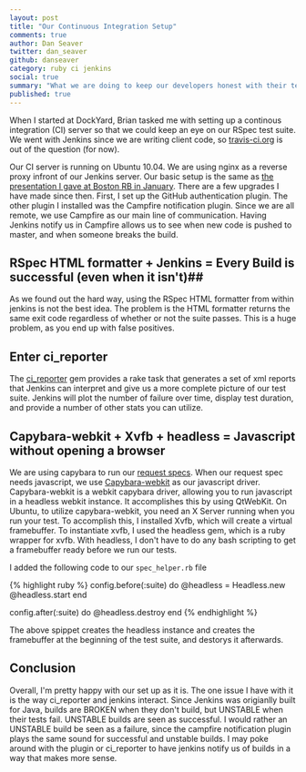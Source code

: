 ```yaml
---
layout: post
title: "Our Continuous Integration Setup"
comments: true
author: Dan Seaver
twitter: dan_seaver
github: danseaver
category: ruby ci jenkins
social: true
summary: "What we are doing to keep our developers honest with their tests"
published: true
---
```


When I started at DockYard, Brian tasked me with setting up a continous
integration (CI) server so that we could keep an eye on our RSpec test
suite. We went with Jenkins since we are writing client code, so
[travis-ci.org](http://travis-ci.org) is out of the question (for now).

Our CI server is running on Ubuntu 10.04. We are using nginx as a
reverse proxy infront of our Jenkins server. Our basic setup is the same
as [the presentation I gave at Boston RB in January](http://bostonrb.org/presentations/jenkins-rails).
There are a few upgrades I have made since then.  First, I set up the
GitHub authentication plugin. The other plugin I installed was the
Campfire notification plugin. Since we are all remote, we use Campfire
as our main line of communication. Having Jenkins notify us in Campfire
allows us to see when new code is pushed to master, and when someone
breaks the build.

## RSpec HTML formatter + Jenkins = Every Build is successful (even when it isn't)##

As we found out the hard way, using the RSpec HTML formatter from within
jenkins is not the best idea.  The problem is the HTML formatter returns
the same exit code regardless of whether or not the suite passes. This
is a huge problem, as you end up with false positives.

## Enter ci_reporter ##

The [ci_reporter](https://github.com/nicksieger/ci_reporter) gem provides a rake
task that generates a set of xml reports that Jenkins can interpret and
give us a more complete picture of our test suite. Jenkins will plot the
number of failure over time, display test duration, and provide a number 
of other stats you can utilize. 

## Capybara-webkit + Xvfb + headless = Javascript without opening a browser ##
We are using capybara to run our [request
specs](http://railscasts.com/episodes/257-request-specs-and-capybara).
When our request spec needs javascript, we use 
[Capybara-webkit](https://github.com/thoughtbot/capybara-webkit) as our
javascript driver. Capybara-webkit is a
webkit capybara driver, allowing you to run javascript in a headless
webkit instance.  It accomplishes this by using QtWebKit. On Ubuntu, to
utilize capybara-webkit, you need an X Server running when you run your
test.  To accomplish this, I installed Xvfb, which will create a
virtual framebuffer.  To instantiate xvfb, I used the headless
gem, which is a ruby wrapper for xvfb.  With headless, I don't have to
do any bash scripting to get a framebuffer ready before we run our
tests. 

I added the following code to our `spec_helper.rb` file

{% highlight ruby %}
config.before(:suite) do
  @headless = Headless.new
  @headless.start
end
 
config.after(:suite) do
  @headless.destroy
end
{% endhighlight %}    

The above spippet creates the headless instance and creates the
framebuffer at the beginning of the test suite, and destorys it
afterwards.

## Conclusion ##
Overall, I'm pretty happy with our set up as it is. The one issue I have
with it is the way ci_reporter and jenkins interact. Since Jenkins was
origianlly built for Java, builds are BROKEN when they don't build, but
UNSTABLE when their tests fail.  UNSTABLE builds are seen as successful.
I would rather an UNSTABLE build be seen as a failure, since the
campfire notification plugin plays the same sound for successful and
unstable builds.  I may poke around with the plugin or ci_reporter to
have jenkins notify us of builds in a way that makes more sense.
